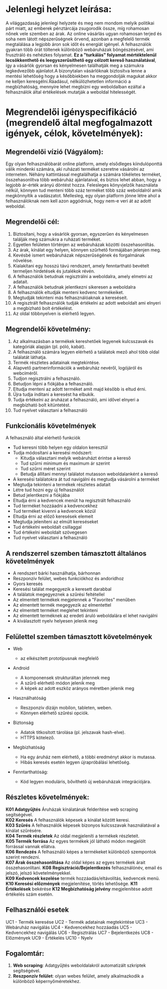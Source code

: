 # Jelenlegi helyzet leírása:

A világgazdaság jelenlegi helyzete és meg nem mondom melyik politikai párt miatt, az emberek pénztárcája zsugorodik össze, míg rohamosan nőnek vele szemben az árak. Az online vásárlás ugyan rohamosan terjed és soha nem látott népszerűségnek örvend, azonban a megfelelő termék megtalálása a legjobb áron sok időt és energiát igényel. A felhasználók gyakran több órát töltenek különböző webáruházak böngészésével, ami frusztráló és nehézkes folyamat. **Ez a "turkálás" folyamat mértéktelenül lecsökkenthető és leegyszerűsíthető egy célzott kereső használatával**, így a vásárlók gyorsan és kényelmesen találhatják meg a számukra legkedvezőbb ajánlatot.A bizonytalan vásárlóknak biztosítva lenne a mentési lehetőség hogy a későbbiekben ha meggondolják magukat akkor ne kelljen keresgélni.Ráadásul, nélkülözhetetlen információ a megbízhatóság, mennyire lehet megbízni egy weboldalban ezáltal a felhasználók által értékelések mutatják a weboldal hitelességét.

# Megrendelői igényspecifikáció (megrendelő által megfogalmazott igények, célok, követelmények):

## Megrendelői vízió (Vágyálom):
Egy olyan felhasználóbarát online platform, amely elsődleges kiindulóponttá válik mindenki számára, aki ruházati terméket szeretne vásárolni az interneten. Néhány kattintással megtalálhatja a számára tökéletes terméket, összehasonlítva több webáruház ajánlataival, és biztos lehet abban, hogy a legjobb ár-érték arányú döntést hozza.
Felesleges könyvjelzők használata nélkül, könnyen tud menteni több száz terméket több száz weboldalról amik megkönnyítik a vadászatot. Mellesleg, egy olyan platform jönne létre ahol a felhasználóknak nem kell azon aggódniuk, hogy nem-e veri át az adott weboldal. 

## Megrendelői cél: 
1. Biztosítani, hogy a vásárlók gyorsan, egyszerűen és kényelmesen találják meg számukra a ruházati terméket.
2. Egyetlen felületen történjen az webáruházak közötti összehasonlítás.
3. Az árak, kínálat egy helyen, könnyen szűrhető formájában jelenjen meg.
4. Kevésbé ismert webáruházak népszerűségének és forgalmának növelése.
5. Kialakítani egy hosszú távú rendszert, amely fenntartható bevételt termeljen hirdetések és jutalékok révén.
6. A felhasználók betudnak regisztrálni a weboldalra, amely elmetni az adatait.
7. A felhasználók betudnak jelentkezni sikeresen a weboldalra
8. A felhasználók eltudják menteni kedvenc termékeiket.
9. Megtudják tekinteni más felhasználóaknak a kereséseit.
10. A regisztrált felhasználók tudják értékelni az adott weboldalt ami elnyeri a megbízható bolt értékelést.
11. Az oldal többnyelven is elérhető legyen.


## Megrendelői követelmény:
1. Az alkalmazásban a termékek kereshetőek legyenek kulcsszavak és kategóriák alapján (pl. póló, kabát).
2. A felhasználó számára legyen elérhető a találatok mező ahol több oldal találatát láthatja. 
3. Termék részletes adatainak megtekintése.
4. Alapvető partnerinformációk a webáruház nevéről, logójáról és webcíméről.
5. Tudjon regisztrálni a felhasználó.
6. Betudjon lépni a fiókjába a felhasználó.
7. Eltudja menteni az adott terméket amit majd később is eltud érni.
8. Újra tudja índitani a keresést ha elbukik. 
9. Tudja értékelni az áruházat a felhasználó, ami idővel elnyeri a megbízható bolt kitüntetést.
10. Tud nyelvet választani a felhasználó

## Funkcionális követelmények

A felhasználó által elérhető funkciók

- Tud keresni több helyen egy oldalon keresztül
- Tudja módosítani a keresési módszert:
    - Kitudja választani melyik webáruházt érintse a kereső
    - Tud szűrni minimum és maximum ár szerint 
    - Tud szűrni méret szerint
    - Betudja állítani mennyi találatot mutasson weboldalanként a kereső
- A keresési találatokra át tud navigálni és megtudja vásárolni a terméket
- Megtudja tekinteni a termékek részletes adatait
- Létre tud hozni egy új felhasználót
- Betud jelentkezni a fiókjába
- Eltudja érni a kedvencek menüt ha regisztrált felhasználó
- Tud terméket hozzáadni a kedvencekhez
- Tud terméket kivenni a kedvencek közül 
- Eltudja érni az előző keresések elemeit
- Megtudja jeleníteni az elmúlt kereséseket
- Tud értékelni weboldalt csillaggal
- Tud értékelni weboldalt szövegesen
- Tud nyelvet választani a felhasználó


## A rendszerrel szemben támasztott általános követelmények

- A rendszert bárki használhatja, bárhonnan
- Reszponzív felület, webes funkciókhoz és andoridhoz
- Gyors keresés
- Keresési találat megegyezik a keresett darabbal
- A találatok megegyeznek a szűrési feltétellel
- Az elmentett termékek megjelennek a "Favorites" menűben
- Az elmentett termék megegyezik az elmentettel
- Az elmentett terméket meglehet tekinteni
- Az elmentett terméknek az eredeti áruló weboldalára el lehet navigálni
- A kiválasztott nyelv helyesen jelenik meg


## Felülettel szemben támasztott követelmények

- Web 
    - az elkészített prototípusnak megfelelő
- Android
    - A komponensek strukturáltan jelennek meg
    - A szűrő elérhető módon jelenik meg
    - A képek az adott eszköz arányos méretben jelenik meg

- Használhatóság
    - Reszponzív dizájn mobilon, tableten, weben.
    - Könnyen elérhető szűrési opciók.

- Biztonság
    - Adatok titkosított tárolása (pl. jelszavak hash-elve).
    - HTTPS kötelező.

- Megbízhatóság
    - Ha egy áruház nem elérhető, a többi eredményt akkor is mutassa.
    - Hibás keresés esetén legyen újrapróbálási lehetőség.
   
- Fenntarthatóság:
    - Kód legyen moduláris, bővíthető új webáruházak integrációjára.

## Részletes követelmények:

**K01 Adatgyűjtés** Áruházak kínálatának felderítése web scraping segítségével.  
**K02 Keresés** A felhasználók képesek a kínálat között keresi.  
**K03 Szűrés** A felhasználók képesek bizonyos kulcsszavak használatával a kínálat szűrésére.  
**K04 Termék részletek** Az oldal megjeleníti a termékek részleteit.  
**K05 Termék forrása** Az egyes termékek jól látható módon megjelölt forrással vannak ellátva.  
**K06 Rendezés** A felhasználó képes a termékeket különböző szempontok szerint rendezni.  
**K07 Árak összehasonlítása** Az oldal képes az egyes termékek árait összehasonlítani.
**K08 Regisztráció/Bejelentkezés** felhasználónév, email és jelszó, jelszó követelményekkel.    
**K09 Kedvencek kezelése** termék hozzáadás/eltávolítás, kedvencek menü.
**K10 Keresési előzmények** megjelenítése, törlés lehetősége.
**K11 Értékelések** bekérése
**K12 Megbízhatóság jelvény** megjelenítése adott értékelés szám esetén.


## Felhasználói esetek

UC1 - Termék keresése
UC2 - Termék adatainak megtekintése
UC3 - Webáruház navigálás
UC4 - Kedvencekhez hozzáadás
UC5 - Kedvencekhez navigálás
UC6 - Regisztrálás
UC7 - Bejelentkezés
UC8 - Előzmények
UC9 - Értékelés
UC10 - Nyelv


## Fogalomtár:

1. **Web scraping**: Adatgyűjtés weboldalakról automatizált szkriptek segítségével.
2. **Reszponzív felület**: olyan webes felület, amely alkalmazkodik a különböző képernyőméretekhez.
